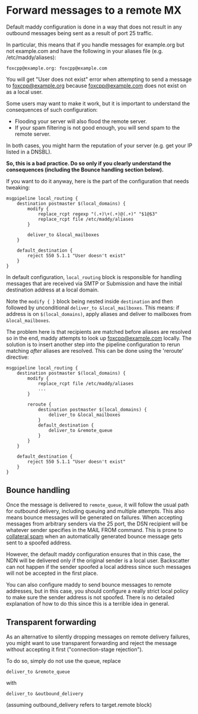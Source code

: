 # Forward messages to a remote MX

Default maddy configuration is done in a way that does not result in any
outbound messages being sent as a result of port 25 traffic.

In particular, this means that if you handle messages for example.org but not
example.com and have the following in your aliases file (e.g. /etc/maddy/aliases):

```
foxcpp@example.org: foxcpp@example.com
```

You will get "User does not exist" error when attempting to send a message to
foxcpp@example.org because foxcpp@example.com does not exist on as a local
user.

Some users may want to make it work, but it is important to understand the
consequences of such configuration:

- Flooding your server will also flood the remote server.
- If your spam filtering is not good enough, you will send spam to the remote
  server.

In both cases, you might harm the reputation of your server (e.g. get your IP
listed in a DNSBL).

**So, this is a bad practice. Do so only if you clearly understand the
consequences (including the Bounce handling section below).**

If you want to do it anyway, here is the part of the configuration that needs
tweaking:

```
msgpipeline local_routing {
    destination postmaster $(local_domains) {
        modify {
            replace_rcpt regexp "(.+)\+(.+)@(.+)" "$1@$3"
            replace_rcpt file /etc/maddy/aliases
        }

        deliver_to &local_mailboxes
    }

    default_destination {
        reject 550 5.1.1 "User doesn't exist"
    }
}
```

In default configuration, `local_routing` block is responsible for handling
messages that are received via SMTP or Submission and have the initial
destination address at a local domain.

Note the `modify { }` block being nested inside `destination` and then followed
by unconditional `deliver_to &local_mailboxes`. This means: if address is
on `$(local_domains)`, apply aliases and deliver to mailboxes from
`&local_mailboxes`.

The problem here is that recipients are matched before aliases are resolved so
in the end, maddy attempts to look up foxcpp@example.com locally. The solution
is to insert another step into the pipeline configuration to rerun matching
*after* aliases are resolved. This can be done using the 'reroute' directive:

```
msgpipeline local_routing {
    destination postmaster $(local_domains) {
        modify {
            replace_rcpt file /etc/maddy/aliases
			...
        }

		reroute {
			destination postmaster $(local_domains) {
				deliver_to &local_mailboxes
			}
			default_destination {
				deliver_to &remote_queue
			}
		}
    }

    default_destination {
        reject 550 5.1.1 "User doesn't exist"
    }
}
```

## Bounce handling

Once the message is delivered to `remote_queue`, it will follow the usual path
for outbound delivery, including queuing and multiple attempts. This also
means bounce messages will be generated on failures. When accepting messages
from arbitrary senders via the 25 port, the DSN recipient will be whatever
sender specifies in the MAIL FROM command. This is prone to [collateral spam]
when an automatically generated bounce message gets sent to a spoofed address.

However, the default maddy configuration ensures that in this case, the NDN
will be delivered only if the original sender is a local user. Backscatter can
not happen if the sender spoofed a local address since such messages will not
be accepted in the first place.

You can also configure maddy to send bounce messages to remote
addresses, but in this case, you should configure a really strict local policy
to make sure the sender address is not spoofed. There is no detailed
explanation of how to do this since this is a terrible idea in general.

[collateral spam]: https://en.wikipedia.org/wiki/Backscatter_(e-mail)

## Transparent forwarding

As an alternative to silently dropping messages on remote delivery failures,
you might want to use transparent forwarding and reject the message without
accepting it first ("connection-stage rejection").

To do so, simply do not use the queue, replace
```
deliver_to &remote_queue
```
with
```
deliver_to &outbound_delivery
```
(assuming outbound_delivery refers to target.remote block)
